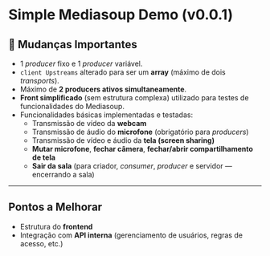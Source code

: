 # Simple Mediasoup Demo (v0.0.1)

## 🔧 Mudanças Importantes
- 1 *producer* fixo e 1 *producer* variável.  
- `client Upstreams` alterado para ser um **array** (máximo de dois *transports*).  
- Máximo de **2 producers ativos simultaneamente**.  
- **Front simplificado** (sem estrutura complexa) utilizado para testes de funcionalidades do Mediasoup.  
- Funcionalidades básicas implementadas e testadas:
  - Transmissão de vídeo da **webcam**  
  - Transmissão de áudio do **microfone** (obrigatório para *producers*)  
  - Transmissão de vídeo e áudio da **tela (screen sharing)**  
  - **Mutar microfone**, **fechar câmera**, **fechar/abrir compartilhamento de tela**  
  - **Sair da sala** (para criador, *consumer*, *producer* e servidor — encerrando a sala)

---

## Pontos a Melhorar
- Estrutura do **frontend**  
- Integração com **API interna** (gerenciamento de usuários, regras de acesso, etc.)
